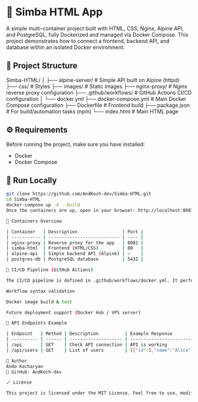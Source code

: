 # 🦁 Simba HTML App

A simple multi-container project built with HTML, CSS, Nginx, Alpine API, and PostgreSQL, fully Dockerized and managed via Docker Compose. This project demonstrates how to connect a frontend, backend API, and database within an isolated Docker environment.

## 🚀 Project Structure

Simba-HTML/
│
├── alpine-server/           # Simple API built on Alpine (httpd)
├── css/                     # Styles
├── images/                  # Static images
├── nginx-proxy/             # Nginx reverse proxy configuration
├── .github/workflows/       # GitHub Actions CI/CD configuration
│   └── docker.yml
├── docker-compose.yml       # Main Docker Compose configuration
├── Dockerfile               # Frontend build
├── package.json             # For build/automation tasks (npm)
└── index.html               # Main HTML page

## ⚙️ Requirements

Before running the project, make sure you have installed:
- Docker
- Docker Compose

## 🐳 Run Locally

```bash
git clone https://github.com/AndKoch-dev/Simba-HTML.git
cd Simba-HTML
docker-compose up -d --build
Once the containers are up, open in your browser: http://localhost:8081

🧩 Containers Overview

| Container   | Description                 | Port |
| ----------- | --------------------------- | ---- |
| nginx-proxy | Reverse proxy for the app   | 8081 |
| simba-html  | Frontend (HTML/CSS)         | 80   |
| alpine-api  | Simple backend API (Alpine) | —    |
| postgres-db | PostgreSQL database         | 5432 |

🔄 CI/CD Pipeline (GitHub Actions)

The CI/CD pipeline is defined in .github/workflows/docker.yml. It performs:

Workflow syntax validation

Docker image build & test

Future deployment support (Docker Hub / VPS server)

🔗 API Endpoints Example

| Endpoint   | Method | Description          | Example Response                                                                                                                                |
| ---------- | ------ | -------------------- | ----------------------------------------------------------------------------------------------------------------------------------------------- |
| /api       | GET    | Check API connection | API is working                                                                                                                                  |
| /api/users | GET    | List of users        | [{"id":1,"name":"Alice","email":"[alice@mail.com](mailto:alice@mail.com)"},{"id":2,"name":"Bob","email":"[bob@mail.com](mailto:bob@mail.com)"}] |

🧠 Author
Ando Kocharyan
📧 GitHub: AndKoch-dev

🪄 License

This project is licensed under the MIT License. Feel free to use, modify, and distribute it for personal or educational purposes.
